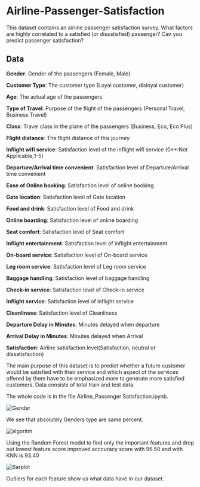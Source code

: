 # Airline-Passenger-Satisfaction

This dataset contains an airline passenger satisfaction survey. What factors are highly correlated to a satisfied (or dissatisfied) passenger? Can you predict passenger satisfaction? 


## Data

**Gender**: Gender of the passengers (Female, Male)

**Customer Type**: The customer type (Loyal customer, disloyal customer)

**Age**: The actual age of the passengers

**Type of Travel**: Purpose of the flight of the passengers (Personal Travel, Business Travel)

**Class**: Travel class in the plane of the passengers (Business, Eco, Eco Plus)

**Flight distance**: The flight distance of this journey

**Inflight wifi service**: Satisfaction level of the inflight wifi service (0**:Not Applicable;1-5)

**Departure/Arrival time convenient**: Satisfaction level of Departure/Arrival time convenient

**Ease of Online booking**: Satisfaction level of online booking

**Gate location**: Satisfaction level of Gate location

**Food and drink**: Satisfaction level of Food and drink

**Online boarding**: Satisfaction level of online boarding

**Seat comfort**: Satisfaction level of Seat comfort

**Inflight entertainment**: Satisfaction level of inflight entertainment

**On-board service**: Satisfaction level of On-board service

**Leg room service**: Satisfaction level of Leg room service

**Baggage handling**: Satisfaction level of baggage handling

**Check-in service**: Satisfaction level of Check-in service

**Inflight service**: Satisfaction level of inflight service

**Cleanliness**: Satisfaction level of Cleanliness

**Departure Delay in Minutes**: Minutes delayed when departure

**Arrival Delay in Minutes**: Minutes delayed when Arrival

**Satisfaction**: Airline satisfaction level(Satisfaction, neutral or dissatisfaction)

The main purpose of this dataset is to predict whether a future customer would be satisfied with their service and which aspect of the services offered by them have to be emphasized more to generate more satisfied customers. Data consists of total train and test data. 


The whole code is in the file Airline_Passenger Satisfaction.ipynb.


![Gender](https://user-images.githubusercontent.com/62169942/155899290-ecd8b96d-f8c2-41aa-9d24-9f05383973b3.png)
 
 We see that absolutely Genders type are same percent.
 
 
 
 ![algoritm](https://user-images.githubusercontent.com/62169942/155899504-aa463045-5b98-490f-a7ad-2dda5c46d5d9.png)
 
Using the Random Forest model to find only the important features and drop out lowest feature score improved acccuracy score with 96.50 and with KNN is 93.40
 
 
 ![Barplot](https://user-images.githubusercontent.com/62169942/155899463-1f81af34-5310-4e0e-9116-5cdf8c59e821.png)

 Outliers for each feature show us what data have in our dataset. 

